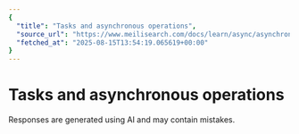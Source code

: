 ```yaml
---
{
  "title": "Tasks and asynchronous operations",
  "source_url": "https://www.meilisearch.com/docs/learn/async/asynchronous_operations",
  "fetched_at": "2025-08-15T13:54:19.065619+00:00"
}
---
```


# Tasks and asynchronous operations

Responses are generated using AI and may contain mistakes.
